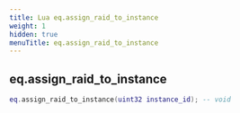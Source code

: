 ```yaml
---
title: Lua eq.assign_raid_to_instance
weight: 1
hidden: true
menuTitle: eq.assign_raid_to_instance
---
```

## eq.assign_raid_to_instance
```lua
eq.assign_raid_to_instance(uint32 instance_id); -- void
```